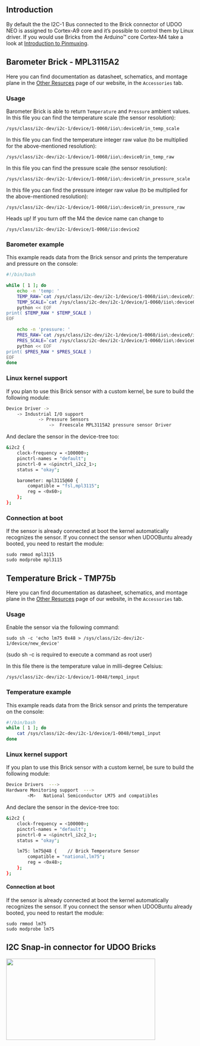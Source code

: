 ## Introduction

By default the the I2C-1 Bus connected to the Brick connector of UDOO NEO is assigned to Cortex-A9 core and it’s possible to control them by Linux driver. If you would use Bricks from the Arduino&trade; core Cortex-M4 take a look at [Introduction to Pinmuxing](../Cookbook_Linux/Device_Tree_Editor.html).

## Barometer Brick - MPL3115A2

Here you can find documentation as datasheet, schematics, and montage plane in the [Other Resurces](http://www.udoo.org/other-resources/) page of our website, in the `Accessories` tab.

### Usage
Barometer Brick is able to return `Temperature` and `Pressure` ambient values.  
In this file you can find the temperature scale (the sensor resolution):

    /sys/class/i2c-dev/i2c-1/device/1-0060/iio\:device0/in_temp_scale

In this file you can find the temperature integer raw value (to be multiplied for the above-mentioned resolution):

    /sys/class/i2c-dev/i2c-1/device/1-0060/iio\:device0/in_temp_raw

In this file you can find the pressure scale (the sensor resolution):

    /sys/class/i2c-dev/i2c-1/device/1-0060/iio\:device0/in_pressure_scale

In this file you can find the pressure integer raw value (to be multiplied for the above-mentioned resolution):

    /sys/class/i2c-dev/i2c-1/device/1-0060/iio\:device0/in_pressure_raw

<span class="label label-warning">Heads up!</span> If you turn off the M4 the device name can change to

    /sys/class/i2c-dev/i2c-1/device/1-0060/iio:device2

### Barometer example
This example reads data from the Brick sensor and prints the temperature and pressure on the console:
``` bash
#!/bin/bash

while [ 1 ]; do
    echo -n 'temp: '
    TEMP_RAW=`cat /sys/class/i2c-dev/i2c-1/device/1-0060/iio\:device0/in_temp_raw`
    TEMP_SCALE=`cat /sys/class/i2c-dev/i2c-1/device/1-0060/iio\:device0/in_temp_scale`
    python << EOF
print( $TEMP_RAW * $TEMP_SCALE )
EOF

    echo -n 'pressure: '
    PRES_RAW=`cat /sys/class/i2c-dev/i2c-1/device/1-0060/iio\:device0/in_pressure_raw`
    PRES_SCALE=`cat /sys/class/i2c-dev/i2c-1/device/1-0060/iio\:device0/in_pressure_scale`
    python << EOF
print( $PRES_RAW * $PRES_SCALE )
EOF
done
```

### Linux kernel support
If you plan to use this Brick sensor with a custom kernel, be sure to build the following module:
``` bash
Device Driver ->
    -> Industrial I/O support
            -> Pressure Sensors
                ->  Freescale MPL3115A2 pressure sensor Driver    
```

And declare the sensor in the device-tree too:
``` bash
&i2c2 {
    clock-frequency = <100000>;
    pinctrl-names = "default";
    pinctrl-0 = <&pinctrl_i2c2_1>;
    status = "okay";

    barometer: mpl3115@60 {
        compatible = "fsl,mpl3115";
        reg = <0x60>;
    };
};
```

### Connection at boot
If the sensor is already connected at boot the kernel automatically recognizes the sensor. If you connect the sensor when UDOOBuntu already booted, you need to restart the module:

    sudo rmmod mpl3115
    sudo modprobe mpl3115


## Temperature Brick - TMP75b

Here you can find documentation as datasheet, schematics, and montage plane in the [Other Resurces](http://www.udoo.org/other-resources/) page of our website, in the `Accessories` tab.

### Usage
Enable the sensor via the following command:

    sudo sh -c 'echo lm75 0x48 > /sys/class/i2c-dev/i2c-1/device/new_device'

(sudo sh -c is required to execute a command as root user)

In this file there is the temperature value in milli-degree Celsius:

    /sys/class/i2c-dev/i2c-1/device/1-0048/temp1_input


### Temperature example
This example reads data from the Brick sensor and prints the temperature on the console:
``` bash
#!/bin/bash
while [ 1 ]; do
    cat /sys/class/i2c-dev/i2c-1/device/1-0048/temp1_input
done
```


### Linux kernel support
If you plan to use this Brick sensor with a custom kernel, be sure to build the following module:
``` bash
Device Drivers  --->
Hardware Monitoring support  --->
        <M>   National Semiconductor LM75 and compatibles
```

And declare the sensor in the device-tree too:
``` bash
&i2c2 {
    clock-frequency = <100000>;
    pinctrl-names = "default";
    pinctrl-0 = <&pinctrl_i2c2_1>;
    status = "okay";

    lm75: lm75@48 {    // Brick Temperature Sensor
  		compatible = "national,lm75";
  		reg = <0x48>;
  	};
};
```

#### Connection at boot
If the sensor is already connected at boot the kernel automatically recognizes the sensor. If you connect the sensor when UDOOBuntu already booted, you need to restart the module:

    sudo rmmod lm75
    sudo modprobe lm75


## I2C Snap-in connector for UDOO Bricks

<img style="width:400px; height:218px" src="../img/gionji/DOCS_i2c_channels.JPG">
